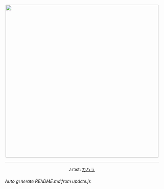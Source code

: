 
<p align="center">
  <img width="500" src="https://nekos.best/api/v2/neko/0286.png">
  <hr/>
  <center>
    artist: <a href="https://www.pixiv.net/en/artworks/86175022">ガハラ</a>
  </center>
</p>


###### Auto generate README.md from update.js


